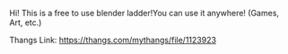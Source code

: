 Hi! This is a free to use blender ladder!You can use it anywhere! (Games, Art, etc.)

Thangs Link: https://thangs.com/mythangs/file/1123923
